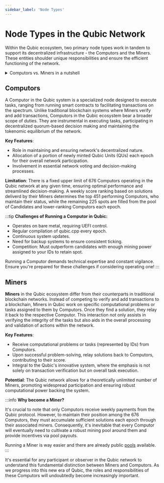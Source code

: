 ```yaml
---
sidebar_label: 'Node Types'
---
```


# Node Types in the Qubic Network

Within the Qubic ecosystem, two primary node types work in tandem to support its decentralized infrastructure - the Computors and the Miners. These entities shoulder unique responsibilities and ensure the efficient functioning of the network.

<details>
  <summary>Computors vs. Miners in a nutshell</summary>
  <div>
    <p>
    Traditional blockchains use Miners to validate and add transactions to the blockchain. They compete for rewards in the form of cryptocurrency. Qubic, however, pivots to Computors that execute varied tasks and receive rewards in QUs based on overall participation. This distinction, including their reward mechanisms and roles, sets Computors apart from traditional Miners, marking a shift in how decentralized systems might operate in the future.
    </p>
  </div>
</details>

## Computors

A Computor in the Qubic system is a specialized node designed to execute tasks, ranging from running smart contracts to facilitating transactions on the spectrum. Unlike traditional blockchain systems where Miners verify and add transactions, Computors in the Qubic ecosystem bear a broader scope of duties. They are instrumental in executing tasks, participating in decentralized quorum-based decision making and maintaining the tokenomic equilibrium of the network.

**Key Features**:
- Role in maintaining and ensuring network's decentralized nature.
- Allocation of a portion of newly minted Qubic Units (QUs) each epoch for their overall network participation.
- Involvement in essential network voting and decision-making processes.

**Limitation**: There is a fixed upper limit of 676 Computors operating in the Qubic network at any given time, ensuring optimal performance and streamlined decision-making. A weekly score ranking based on solutions deliverd by their Miners determines the top 451 performing Computors, who maintain their status, while the remaining 225 spots are filled from the pool of Candidates and lower-ranking Computors each epoch.

:::tip
**Challenges of Running a Computor in Qubic:**

- Operates on bare metal, requiring UEFI control.
- Regular compilation of qubic.cpp every epoch.
- Continuous system updates.
- Need for backup systems to ensure consistent ticking.
- Competition: Must outperform candidates with enough mining power assigned to your IDs to retain spot.

Running a Computor demands technical expertise and constant vigilance. Ensure you're prepared for these challenges if considering operating one!
:::

## Miners

**Miners** in the Qubic ecosystem differ from their counterparts in traditional blockchain networks. Instead of competing to verify and add transactions to a blockchain, Miners in Qubic work on specific computational problems or tasks assigned to them by Computors. Once they find a solution, they relay it back to the respective Computor. This interaction not only assists in verifying the integrity of the tasks but also aids in the overall processing and validation of actions within the network.

**Key Features**:
- Receive computational problems or tasks (represented by IDs) from Computors.
- Upon successful problem-solving, relay solutions back to Computors, contributing to their score.
- Integral to the Qubic's innovative system, where the emphasis is not solely on transaction verification but on overall task execution.

**Potential**: The Qubic network allows for a theoretically unlimited number of Miners, promoting widespread participation and ensuring robust computational power backing the system.

:::info
**Why become a Miner?**

It's crucial to note that only Computors receive weekly payments from the Qubic protocol. However, to maintain their position among the 676 Computors, they must accumulate sufficient solutions each epoch through their associated miners. Consequently, it's inevitable that every Computor will eventually need to cultivate a robust mining pool around them and provide incentives via pool payouts.

Running a Miner is way easier and there are already public [pools](/learn/pool) available.
:::



It's essential for any participant or observer in the Qubic network to understand this fundamental distinction between Miners and Computors. As we progress into this new era of Qubic, the roles and responsibilities of these Computors will undoubtedly become increasingly important.